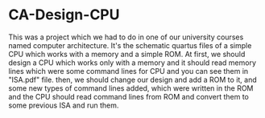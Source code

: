 # CA-Design-CPU

This was a project which we had to do in one of our university courses named computer architecture. 
It's the schematic quartus files of a simple CPU which works with a memory and a simple ROM. At first, we should design a CPU which works 
only with a memory and it should read memory lines which were some command lines for CPU and you can see them in "ISA.pdf" file. then, we 
should change our design and add a ROM to it, and some new types of command lines added, which were written in the ROM and the CPU should
read command lines from ROM and convert them to some previous ISA and run them. 
